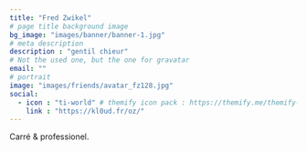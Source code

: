 ```yaml
---
title: "Fred Zwikel"
# page title background image
bg_image: "images/banner/banner-1.jpg"
# meta description
description : "gentil chieur"
# Not the used one, but the one for gravatar
email: ""
# portrait
image: "images/friends/avatar_fz128.jpg"
social:
  - icon : "ti-world" # themify icon pack : https://themify.me/themify-icons
    link : "https://kl0ud.fr/oz/"
---
```


Carré & professionel.
